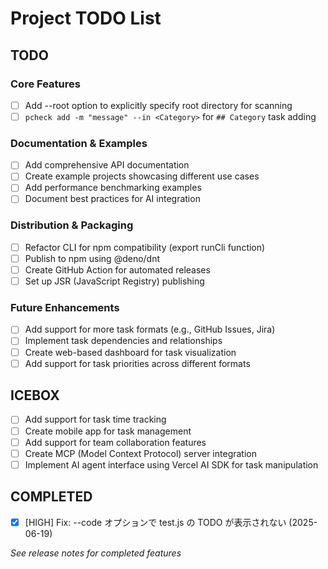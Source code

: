 # Project TODO List

## TODO

### Core Features

- [ ] Add --root option to explicitly specify root directory for scanning
- [ ] `pcheck add -m "message" --in <Category>` for `## Category` task adding

### Documentation & Examples

- [ ] Add comprehensive API documentation
- [ ] Create example projects showcasing different use cases
- [ ] Add performance benchmarking examples
- [ ] Document best practices for AI integration

### Distribution & Packaging

- [ ] Refactor CLI for npm compatibility (export runCli function)
- [ ] Publish to npm using @deno/dnt
- [ ] Create GitHub Action for automated releases
- [ ] Set up JSR (JavaScript Registry) publishing

### Future Enhancements

- [ ] Add support for more task formats (e.g., GitHub Issues, Jira)
- [ ] Implement task dependencies and relationships
- [ ] Create web-based dashboard for task visualization
- [ ] Add support for task priorities across different formats

## ICEBOX

- [ ] Add support for task time tracking
- [ ] Create mobile app for task management
- [ ] Add support for team collaboration features
- [ ] Create MCP (Model Context Protocol) server integration
- [ ] Implement AI agent interface using Vercel AI SDK for task manipulation

## COMPLETED

- [x] [HIGH] Fix: --code オプションで test.js の TODO が表示されない (2025-06-19)

_See release notes for completed features_
